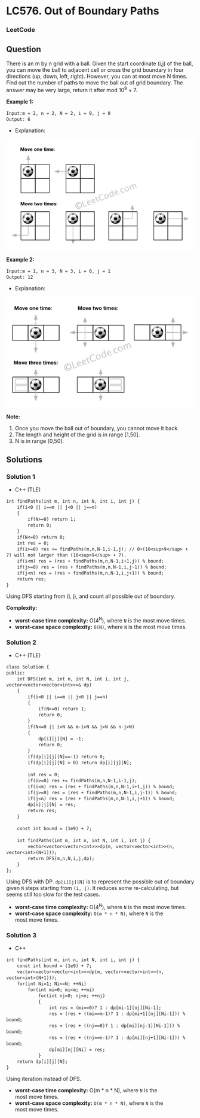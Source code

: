# LC576. Out of Boundary Paths

### LeetCode

## Question

There is an m by n grid with a ball. Given the start coordinate (i,j) of the ball, you can move the ball to adjacent cell or cross the grid boundary in four directions (up, down, left, right). However, you can at most move N times. Find out the number of paths to move the ball out of grid boundary. The answer may be very large, return it after mod 10<sup>9</sup> + 7.

**Example 1:**

```
Input:m = 2, n = 2, N = 2, i = 0, j = 0
Output: 6
```

* Explanation:

![LC576. Out of Boundary Paths](Images/LC576OutOfBoundaryPaths1.png)

**Example 2:**

```
Input:m = 1, n = 3, N = 3, i = 0, j = 1
Output: 12
```

* Explanation:

![LC576. Out of Boundary Paths](Images/LC576OutOfBoundaryPaths2.png)

**Note:**

1.	Once you move the ball out of boundary, you cannot move it back.
2.	The length and height of the grid is in range [1,50].
3.	N is in range [0,50].

## Solutions

### Solution 1

* C++ (TLE)
```
int findPaths(int m, int n, int N, int i, int j) {
    if(i<0 || i==m || j<0 || j==n)
    {
        if(N>=0) return 1;
        return 0;
    }
    if(N<=0) return 0;
    int res = 0;
    if(i>=0) res += findPaths(m,n,N-1,i-1,j); // 0+(10<sup>9</sup> + 7) will not larger than (10<sup>9</sup> + 7).
    if(i<m) res = (res + findPaths(m,n,N-1,i+1,j)) % bound;
    if(j>=0) res = (res + findPaths(m,n,N-1,i,j-1)) % bound;
    if(j<n) res = (res + findPaths(m,n,N-1,i,j+1)) % bound;
    return res;
}
```

Using DFS starting from (i, j), and count all possible out of boundary.

**Complexity:**

* **worst-case time complexity:** O(4<sup>N</sup>), where `N` is the most move times.
* **worst-case space complexity:** `O(N)`, where `N` is the most move times.

### Solution 2

* C++ (TLE)
```
class Solution {
public:
    int DFS(int m, int n, int N, int i, int j, vector<vector<vector<int>>>& dp)
    {
        if(i<0 || i==m || j<0 || j==n)
        {
            if(N>=0) return 1;
            return 0;
        }
        if(N<=0 || i>N && m-i>N && j>N && n-j>N) 
        {
            dp[i][j][N] = -1;
            return 0;
        }
        if(dp[i][j][N]==-1) return 0;
        if(dp[i][j][N] > 0) return dp[i][j][N];
        
        int res = 0;
        if(i>=0) res += findPaths(m,n,N-1,i-1,j);
        if(i<m) res = (res + findPaths(m,n,N-1,i+1,j)) % bound;
        if(j>=0) res = (res + findPaths(m,n,N-1,i,j-1)) % bound;
        if(j<n) res = (res + findPaths(m,n,N-1,i,j+1)) % bound;
        dp[i][j][N] = res;
        return res;
    }

    const int bound = (1e9) + 7;

    int findPaths(int m, int n, int N, int i, int j) {
        vector<vector<vector<int>>>dp(m, vector<vector<int>>(n, vector<int>(N+1)));
        return DFS(m,n,N,i,j,dp);
    }
};
```

Using DFS with DP. `dp[i][j][N]` is to represent the possible out of boundary given `N` steps starting from `(i, j)`. It reduces some re-calculating, but seems still too slow for the test cases.

* **worst-case time complexity:** O(4<sup>N</sup>), where `N` is the most move times.
* **worst-case space complexity:** `O(m * n * N)`, where `N` is the most move times.


### Solution 3

* C++
```
int findPaths(int m, int n, int N, int i, int j) {
    const int bound = (1e9) + 7;
    vector<vector<vector<int>>>dp(m, vector<vector<int>>(n, vector<int>(N+1)));
    for(int Ni=1; Ni<=N; ++Ni)
        for(int mi=0; mi<m; ++mi)
            for(int nj=0; nj<n; ++nj)
            {
                int res = (mi==0)? 1 : dp[mi-1][nj][Ni-1];
                res = (res + ((mi==m-1)? 1 : dp[mi+1][nj][Ni-1])) % bound;
                res = (res + ((nj==0)? 1 : dp[mi][nj-1][Ni-1])) % bound;
                res = (res + ((nj==n-1)? 1 : dp[mi][nj+1][Ni-1])) % bound;
                dp[mi][nj][Ni] = res;
            }
    return dp[i][j][N];
}
```

Using iteration instead of DFS.

* **worst-case time complexity:** O(m * n * N), where `N` is the most move times.
* **worst-case space complexity:** `O(m * n * N)`, where `N` is the most move times.